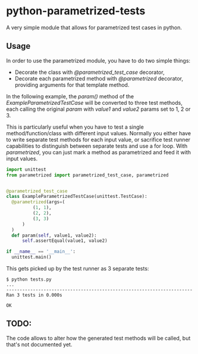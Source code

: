 # python-parametrized-tests
A very simple module that allows for parametrized test cases in python.

## Usage

In order to use the parametrized module, you have to do two simple things:

* Decorate the class with _@parametrized_test_case_ decorator,
* Decorate each parametrized method with _@parametrized_ decorator, providing arguments for that template method.

In the following example, the _param()_ method of the _ExampleParametrizedTestCase_ will be converted to three test methods, each calling the original _param_ with _value1_ and _value2_ params set to 1, 2 or 3.

This is particularly useful when you have to test a single method/function/class with different input values. Normally you either have to write separate test methods for each input value, or sacrifice test runner capabilities to distinguish between separate tests and use a for loop. With _parametrized_, you can just mark a method as parametrized and feed it with input values.

```python
import unittest
from parametrized import parametrized_test_case, parametrized


@parametrized_test_case
class ExampleParametrizedTestCase(unittest.TestCase):
  @parametrized(args=(
          (1, 1),
          (2, 2),
          (3, 3)
      )
  )
  def param(self, value1, value2):
      self.assertEqual(value1, value2)

if __name__ == '__main__':
  unittest.main()
```

This gets picked up by the test runner as 3 separate tests:

```
$ python tests.py
...
----------------------------------------------------------------------
Ran 3 tests in 0.000s

OK
```

## TODO:

The code allows to alter how the generated test methods will be called, but that's not documented yet.
